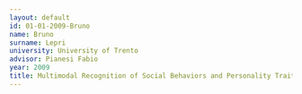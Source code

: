 ```yaml
---
layout: default 
id: 01-01-2009-Bruno
name: Bruno
surname: Lepri 
university: University of Trento
advisor: Pianesi Fabio
year: 2009
title: Multimodal Recognition of Social Behaviors and Personality Traits in small group interaction
---
```

